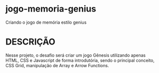 # jogo-memoria-genius
Criando o jogo de memória estilo genius

# DESCRIÇÃO
Nesse projeto, o desafio será criar um jogo Gênesis utilizando apenas HTML, CSS e Javascript de forma introdutória, sendo o principal conceito, CSS Grid, manipulação de Array e Arrow Functions.

